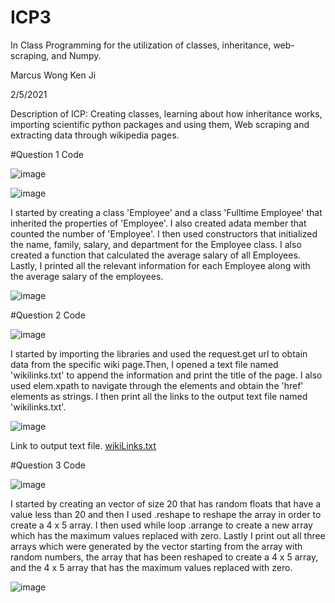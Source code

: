 # ICP3

In Class Programming for the utilization of classes, inheritance, web-scraping, and Numpy.

Marcus Wong Ken Ji

2/5/2021

Description of ICP: Creating classes, learning about how inheritance works, importing scientific python packages and using them, Web scraping and extracting data through wikipedia pages.

#Question 1 Code

![image](https://user-images.githubusercontent.com/72952948/107092328-0383f880-67c9-11eb-82c4-8b553ecf4ee5.png)


![image](https://user-images.githubusercontent.com/72952948/107092395-24e4e480-67c9-11eb-8820-d31de78d00ea.png)

I started by creating a class 'Employee' and a class 'Fulltime Employee' that inherited the properties of 'Employee'. I also created adata member that counted the number of 'Employee'. I then used constructors that initialized the name, family, salary, and department for the Employee class. I also created a function that calculated the average salary of all Employees. Lastly, I printed all the relevant information for each Employee along with the average salary of the employees.

![image](https://user-images.githubusercontent.com/72952948/107093188-75a90d00-67ca-11eb-9c3d-db3cc76eac4d.png)

#Question 2 Code

![image](https://user-images.githubusercontent.com/72952948/107093396-c6206a80-67ca-11eb-8fdb-720adf012c43.png)

I started by importing the libraries and used the request.get url to obtain data from the specific wiki page.Then, I opened a text file named 'wikilinks.txt' to append the information and print the title of the page. I also used elem.xpath to navigate through the elements and obtain the 'href' elements as strings. I then print all the links to the output text file named 'wikilinks.txt'.

![image](https://user-images.githubusercontent.com/72952948/107108360-e406c300-67fc-11eb-95a6-83183b1ca0fe.png)

Link to output text file. [wikiLinks.txt](https://github.com/Marcuswkds/ICP3/files/5936221/wikiLinks.txt)

#Question 3 Code

![image](https://user-images.githubusercontent.com/72952948/107108431-5aa3c080-67fd-11eb-90bf-d632f5ff7618.png)

I started by creating an vector of size 20 that has random floats that have a value less than 20 and then I used .reshape to reshape the array in order to create a 4 x 5 array. I then used while loop  .arrange to create a new array which has the maximum values replaced with zero. Lastly I print out all three arrays which were generated by the vector starting from the array with random numbers, the array that has been reshaped to create a 4 x 5 array, and the 4 x 5 array that has the maximum values replaced with zero.

![image](https://user-images.githubusercontent.com/72952948/107108656-30eb9900-67ff-11eb-83de-903ae9145f75.png)







